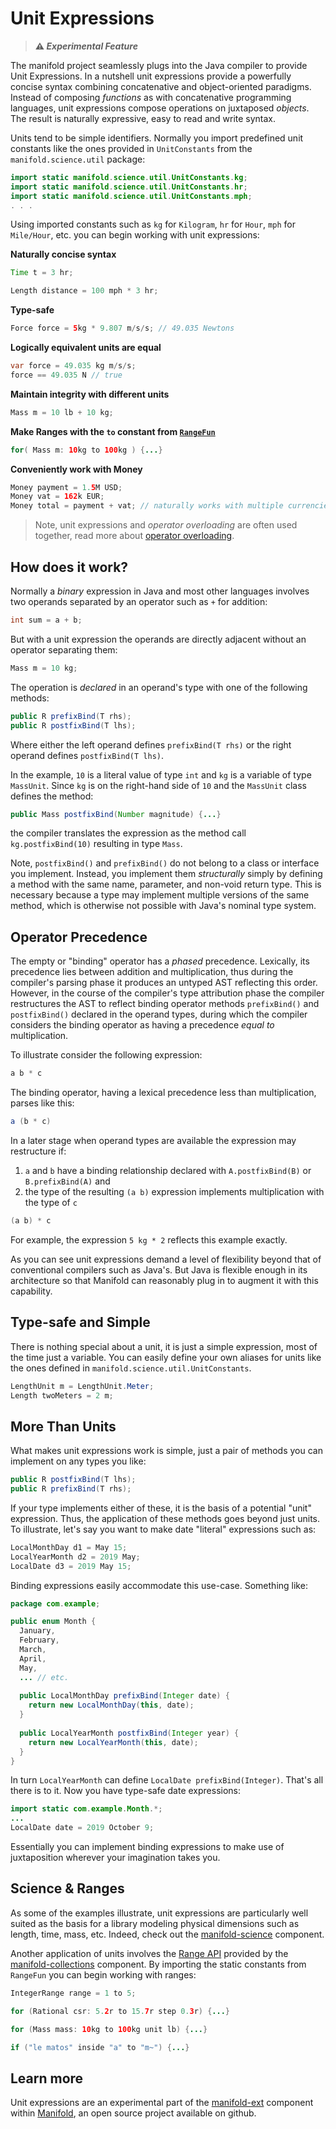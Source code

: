 # Unit Expressions

> **⚠ _Experimental Feature_**

The manifold project seamlessly plugs into the Java compiler to
provide Unit Expressions. In a nutshell unit expressions provide a powerfully concise syntax combining concatenative and
object-oriented paradigms. Instead of composing _functions_ as with concatenative programming languages, unit
expressions compose operations on juxtaposed _objects_. The result is naturally expressive, easy to read and write
syntax.

Units tend to be simple identifiers. Normally you import predefined unit constants like the ones provided in
`UnitConstants` from the `manifold.science.util` package:

```java
import static manifold.science.util.UnitConstants.kg;
import static manifold.science.util.UnitConstants.hr;
import static manifold.science.util.UnitConstants.mph;
. . .
```

Using imported constants such as `kg` for `Kilogram`, `hr` for `Hour`, `mph` for `Mile/Hour`, etc. you can begin working
with unit expressions:

**Naturally concise syntax**

```java
Time t = 3 hr;

Length distance = 100 mph * 3 hr;
```

**Type-safe**

```java
Force force = 5kg * 9.807 m/s/s; // 49.035 Newtons
```

**Logically equivalent units are equal**

```java
var force = 49.035 kg m/s/s;
force == 49.035 N // true
```

**Maintain integrity with different units**

```java
Mass m = 10 lb + 10 kg; 
```

**Make Ranges with the `to` constant
from [`RangeFun`](https://github.com/manifold-systems/manifold/blob/master/manifold-deps-parent/manifold-collections/src/main/java/manifold/collections/api/range/RangeFun.java)**

```java
for( Mass m: 10kg to 100kg ) {...}
```

**Conveniently work with Money**

```java
Money payment = 1.5M USD; 
Money vat = 162k EUR;
Money total = payment + vat; // naturally works with multiple currencies
``` 

> Note, unit expressions and *operator overloading* are often used together, read more
> about [operator overloading](#operator-overloading).

## How does it work?

Normally a *binary* expression in Java and most other languages involves two operands separated by an operator such as
`+` for addition:

```java
int sum = a + b;
```

But with a unit expression the operands are directly adjacent without an operator separating them:

```java
Mass m = 10 kg;
```

The operation is _declared_ in an operand's type with one of the following methods:

```java
public R prefixBind(T rhs);
public R postfixBind(T lhs);
``` 

Where either the left operand defines `prefixBind(T rhs)` or the right operand defines `postfixBind(T lhs)`.

In the example, `10` is a literal value of type `int` and `kg` is a variable of type `MassUnit`. Since `kg` is on the
right-hand side of `10` and the `MassUnit` class defines the method:

```java
public Mass postfixBind(Number magnitude) {...}
``` 

the compiler translates the expression as the method call `kg.postfixBind(10)` resulting in type `Mass`.

Note, `postfixBind()` and `prefixBind()` do not belong to a class or interface you implement. Instead, you implement
them *structurally* simply by defining a method with the same name, parameter, and non-void return type. This is
necessary because a type may implement multiple versions of the same method, which is otherwise not possible with Java's
nominal type system.

## Operator Precedence

The empty or "binding" operator has a *phased* precedence. Lexically, its precedence lies between addition and
multiplication, thus during the compiler's parsing phase it produces an untyped AST reflecting this order. However,
in the course of the compiler's type attribution phase the compiler restructures the AST to reflect binding operator
methods `prefixBind()` and `postfixBind()` declared in the operand types, during which the compiler considers the
binding operator as having a precedence *equal to* multiplication.

To illustrate consider the following expression:

```java
a b * c
```

The binding operator, having a lexical precedence less than multiplication, parses like this:

```java
a (b * c)
```

In a later stage when operand types are available the expression may restructure if:

1. `a` and `b` have a binding relationship declared with `A.postfixBind(B)` or `B.prefixBind(A)` and
2. the type of the resulting `(a b)` expression implements multiplication with the type of `c`

```java
(a b) * c
``` 

For example, the expression `5 kg * 2` reflects this example exactly.

As you can see unit expressions demand a level of flexibility beyond that of conventional compilers such as Java's. But
Java is flexible enough in its architecture so that Manifold can reasonably plug in to augment it with this capability.

## Type-safe and Simple

There is nothing special about a unit, it is just a simple expression, most of the time just a variable. You can easily
define your own aliases for units like the ones defined in `manifold.science.util.UnitConstants`.

```java
LengthUnit m = LengthUnit.Meter;
Length twoMeters = 2 m;
``` 

## More Than Units

What makes unit expressions work is simple, just a pair of methods you can implement on any types you like:

```java
public R postfixBind(T lhs);
public R prefixBind(T rhs);
``` 

If your type implements either of these, it is the basis of a potential "unit" expression. Thus, the application of
these methods goes beyond just units. To illustrate, let's say you want to make date "literal" expressions such as:

```java
LocalMonthDay d1 = May 15;
LocalYearMonth d2 = 2019 May;
LocalDate d3 = 2019 May 15;
```

Binding expressions easily accommodate this use-case. Something like:

```java
package com.example;

public enum Month {
  January,
  February,
  March,
  April,
  May,
  ... // etc.
  
  public LocalMonthDay prefixBind(Integer date) {
    return new LocalMonthDay(this, date);
  }
  
  public LocalYearMonth postfixBind(Integer year) {
    return new LocalYearMonth(this, date);
  }
}
```

In turn `LocalYearMonth` can define `LocalDate prefixBind(Integer)`. That's all there is to it. Now you have type-safe
date expressions:

```java
import static com.example.Month.*;
...
LocalDate date = 2019 October 9;
```

Essentially you can implement binding expressions to make use of juxtaposition wherever your imagination takes you.

## Science & Ranges

As some of the examples illustrate, unit expressions are particularly well suited as the basis for a library
modeling physical dimensions such as length, time, mass, etc. Indeed, check out
the [manifold-science](https://github.com/manifold-systems/manifold/tree/master/manifold-deps-parent/manifold-science)
component.

Another application of units involves
the [Range API](https://github.com/manifold-systems/manifold/tree/master/manifold-deps-parent/manifold-collections#ranges)
provided by
the [manifold-collections](https://github.com/manifold-systems/manifold/tree/master/manifold-deps-parent/manifold-collections)
component. By importing the static constants from `RangeFun` you can begin working with ranges:

```java
IntegerRange range = 1 to 5;
```

```java
for (Rational csr: 5.2r to 15.7r step 0.3r) {...}
```

```java
for (Mass mass: 10kg to 100kg unit lb) {...}
```

```java
if ("le matos" inside "a" to "m~") {...}
``` 

## Learn more

Unit expressions are an experimental part of
the [manifold-ext](https://github.com/manifold-systems/manifold/tree/master/manifold-deps-parent/manifold-ext)
component within [Manifold](https://github.com/manifold-systems/manifold/tree/master/manifold-deps-parent/manifold-ext),
an open source project available on github.